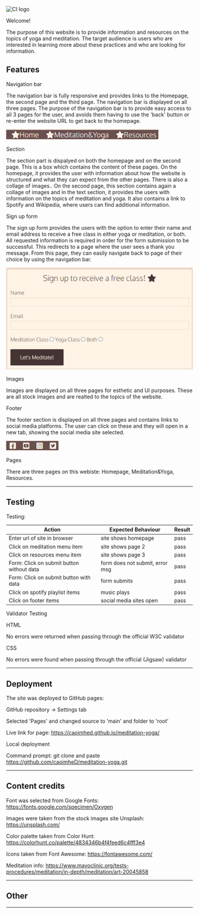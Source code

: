![CI logo](https://codeinstitute.s3.amazonaws.com/fullstack/ci_logo_small.png)

Welcome!

The purpose of this website is to provide information and resources on the topics of yoga and meditation. The target audience is users who are interested in learning more about these practices and who are looking for information.

## Features
Navigation bar

The navigation bar is fully responsive and provides links to the Homepage, the second page and the third page. The navigation bar is displayed on all three pages.
The purpose of the navigation bar is to provide easy access to all 3 pages for the user, and avoids them having to use the 'back' button or re-enter the website URL to get back to the homepage.

![nav](assets/images/nav.png)

Section

The section part is dispalyed on both the homepage and on the second page. This is a box which contains the content of these pages.
On the homepage, it provides the user with information about how the website is structured and what they can expect from the other pages. There is also a collage of images..
On the second page, this section contains again a collage of images and in the text section, it provides the users with information on the topics of meditation and yoga. It also contains a link to Spotify and Wikipedia, where users can find additional information.

Sign up form

The sign up form provides the users with the option to enter their name and email address to receive a free class in either yoga or meditation, or both. All requested information is required in order for the form submission to be successful. This redirects to a page where the user sees a thank you message. From this page, they can easily navigate back to page of their choice by using the navigation bar.

![nav](assets/images/form.png)

Images

Images are displayed on all three pages for esthetic and UI purposes. These are all stock images and are realted to the topics of the website.

Footer

The footer section is displayed on all three pages and contains links to social media platforms. The user can click on these and they will open in a new tab, showing the social media site selected.

![nav](assets/images/footer.png)

Pages

There are three pages on this webiste: Homepage, Meditation&Yoga, Resources.


------

## Testing

Testing:

| Action        | Expected Behaviour  | Result | 
| ------------- | ------------- | ------------- | 
| Enter url of site in browser  | site shows homepage | pass | 
| Click on meditation menu item  | site shows page 2  | pass | 
| Click on resources menu item  | site shows page 3  | pass | 
| Form: Click on submit button without data | form does not submit, error msg  | pass |
| Form: Click on submit button with data  | form submits  | pass |
| Click on spotify playlist items  | music plays  | pass |
| Click on footer items  | social media sites open | pass |


Validator Testing

HTML

No errors were returned when passing through the official W3C validator

CSS

No errors were found when passing through the official (Jigsaw) validator


------

## Deployment

The site was deployed to GitHub pages:

GitHub repository -> Settings tab

Selected 'Pages' and changed source to 'main' and folder to 'root'

Live link for page: https://caoimhed.github.io/meditation-yoga/

Local deployment

Command prompt: git clone and paste https://github.com/caoimheD/meditation-yoga.git



---

## Content credits

Font was selected from Google Fonts: https://fonts.google.com/specimen/Oxygen

Images were taken from the stock images site Unsplash: https://unsplash.com/

Color palette taken from Color Hunt: https://colorhunt.co/palette/4834346b4f4feed6c4fff3e4

Icons taken from Font Awesome: https://fontawesome.com/

Meditation info: https://www.mayoclinic.org/tests-procedures/meditation/in-depth/meditation/art-20045858

---

## Other

---

